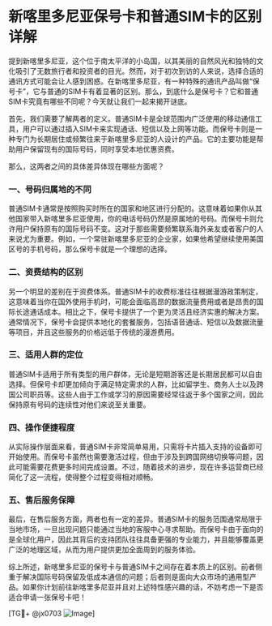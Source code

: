 # 新喀里多尼亚保号卡和普通SIM卡的区别详解

提到新喀里多尼亚，这个位于南太平洋的小岛国，以其美丽的自然风光和独特的文化吸引了无数旅行者和投资者的目光。然而，对于初次到访的人来说，选择合适的通讯方式可能会让人感到困惑。在新喀里多尼亚，有一种特殊的通讯产品叫做“保号卡”，它与普通的SIM卡有着显著的区别。那么，到底什么是保号卡？它和普通SIM卡究竟有哪些不同呢？今天就让我们一起来揭开谜底。

首先，我们需要了解两者的定义。普通SIM卡是全球范围内广泛使用的移动通信工具，用户可以通过插入SIM卡来实现通话、短信以及上网等功能。而保号卡则是一种专门为长期居住或频繁往来于新喀里多尼亚的人设计的产品。它的主要功能是帮助用户保留现有的国际号码，同时享受本地优惠资费。

那么，这两者之间的具体差异体现在哪些方面呢？

### 一、号码归属地的不同

普通SIM卡通常是按照购买时所在的国家和地区进行分配的。这意味着如果你从其他国家带入新喀里多尼亚使用，你的电话号码仍然是原属地的号码。而保号卡则允许用户保持原有的国际号码不变。这对于那些需要频繁联系海外亲友或者客户的人来说尤为重要。例如，一个常驻新喀里多尼亚的企业家，如果他希望继续使用美国区号的手机号码，那么保号卡就是一个理想的选择。

### 二、资费结构的区别

另一个明显的差别在于资费体系。普通SIM卡的收费标准往往根据漫游政策制定，这意味着当你在国外使用手机时，可能会面临高昂的数据流量费用或者是昂贵的国际长途通话成本。相比之下，保号卡提供了一个更为灵活且经济实惠的解决方案。通常情况下，保号卡会提供本地化的套餐服务，包括语音通话、短信以及数据流量等项目，并且这些服务的价格远低于传统的漫游费用。

### 三、适用人群的定位

普通SIM卡适用于所有类型的用户群体，无论是短期游客还是长期居民都可以自由选择。但保号卡却更加倾向于满足特定需求的人群，比如留学生、商务人士以及跨国公司职员等。这些人由于工作或学习的原因需要经常往返于多个国家之间，因此保持原有号码的连续性对他们来说至关重要。

### 四、操作便捷程度

从实际操作层面来看，普通SIM卡非常简单易用，只需将卡片插入支持的设备即可开始使用。而保号卡虽然也需要激活过程，但由于涉及到跨国网络切换等问题，因此可能需要花费更多时间完成设置。不过，随着技术的进步，现在许多运营商已经简化了这一流程，使得整个过程变得相对顺畅。

### 五、售后服务保障

最后，在售后服务方面，两者也有一定的差异。普通SIM卡的服务范围通常局限于当地市场，一旦出现问题只能通过当地的客服中心寻求帮助。而保号卡由于面向的是全球化用户，因此其背后的支持团队往往具备更强的专业能力，并且能够覆盖更广泛的地理区域，从而为用户提供更加全面周到的服务体验。

综上所述，新喀里多尼亚的保号卡与普通SIM卡之间存在着本质上的区别。前者侧重于解决国际号码保留及低成本通信的问题；后者则是面向大众市场的通用型产品。如果你计划前往新喀里多尼亚并且对上述特性感兴趣的话，不妨考虑一下是否适合申请一张保号卡吧！

[TG💪+ @jx0703 ![Image](https://github.com/user-attachments/assets/dbca1d08-cadb-493c-b0ec-ad6f7a83f270)]